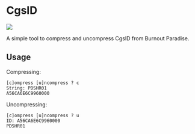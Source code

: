 # CgsID

![](https://img.shields.io/badge/python-3670A0?style=for-the-badge&logo=python&logoColor=ffdd54)

A simple tool to compress and uncompress CgsID from Burnout Paradise.


## Usage
Compressing:
```
[c]ompress [u]ncompress ? c
String: PDSHR01
A56CA6E6C9960000
```
Uncompressing:
```
[c]ompress [u]ncompress ? u
ID: A56CA6E6C9960000
PDSHR01
```
